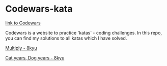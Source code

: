 # Codewars-kata

[link to Codewars](https://www.codewars.com/)

Codewars is a website to practice 'katas' - coding challenges.
In this repo, you can find my solutions to all katas which I have solved.

[Multiply - 8kyu](https://www.codewars.com/kata/50654ddff44f800200000004)

[Cat years, Dog years - 8kyu](https://www.codewars.com/kata/5a6663e9fd56cb5ab800008b)

[]()